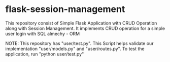# flask-session-management
This repository consist of Simple Flask Application with CRUD Operation along with Session Management.
It implements CRUD operation for a simple user login with SQL almechy - ORM

NOTE:
This repository has "user/test.py". This Script helps validate our implementation "user/models.py" and "user/routes.py".
To test the application, run "python user/test.py" 
